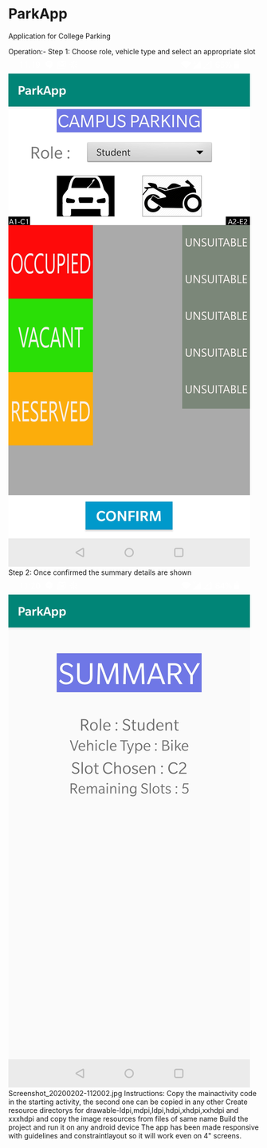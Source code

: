 # ParkApp
Application for College Parking

Operation:-
Step 1: Choose role, vehicle type and select an appropriate slot
![screenshot1](Images/Screenshot_20200202-111924.jpg)
Step 2: Once confirmed the summary details are shown
![screenshot2](Images/Screenshot_20200202-112002.jpg)
Screenshot_20200202-112002.jpg
Instructions:
Copy the mainactivity code in the starting activity, the second one can be copied in any other
Create resource directorys for drawable-ldpi,mdpi,ldpi,hdpi,xhdpi,xxhdpi and xxxhdpi and copy the image resources from files of same name
Build the project and run it on any android device
The app has been made responsive with guidelines and constraintlayout so it will work even on 4" screens.
